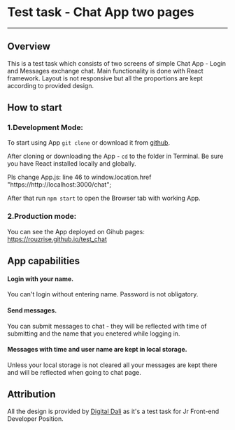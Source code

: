 # Test task - Chat App two pages

---

## Overview

This is a test task which consists of two screens of simple Chat App - Login and Messages exchange chat.
Main functionality is done with React framework.
Layout is not responsive but all the proportions are kept according to provided design.

## How to start

### 1.Development Mode:

To start using App `git clone` or download it from [github](https://rouzrise.github.io/test_chat).

After cloning or downloading the App - `cd` to the folder in Terminal.
Be sure you have React installed locally and globally.

Pls change App.js:
line 46 to window.location.href "https://http://localhost:3000/chat";


After that run `npm start` to open the Browser tab with working App.

### 2.Production mode:

You can see the App deployed on Gihub pages: https://rouzrise.github.io/test_chat        

## App capabilities

#### Login with your name.

You can't login without entering name. Password is not obligatory.

#### Send messages.

You can submit messages to chat - they will be reflected with time of submitting and the name that you enetered while logging in.

#### Messages with time and user name are kept in local storage.

Unless your local storage is not cleared all your messages are kept there and will be reflected when going to chat page.

## Attribution

All the design is provided by [Digital Dali](https://digitaldali.ru/) as it's a test task for Jr Front-end Developer Position.


